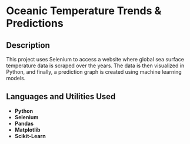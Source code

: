 <h1>Oceanic Temperature Trends & Predictions</h1>

<h2>Description</h2>
This project uses Selenium to access a website where global sea surface temperature data is scraped over the years. The data is then visualized in Python, and finally, a prediction graph is created using machine learning models.
<br />

<h2>Languages and Utilities Used</h2>

- <b>Python</b> 
- <b>Selenium</b>
- <b>Pandas</b>
- <b>Matplotlib</b>
- <b>Scikit-Learn</b>
<!--
<h2>Program walk-through:</h2>

<p align="center">
Launch the utility: <br/>
<img src="https://i.imgr.com/62TgaWL.png" height="80%" width="80%" alt="Disk Sanitization Steps"/>
<br />
<br />
Enter the number of passes: <br/>
<img src="https://i.imgr.com/nCIbXbg.png" height="80%" width="80%" alt="Disk Sanitization Steps"/>
<br />
<br />
</p>

<!--
 ```diff
- text in red
+ text in green
! text in orange
# text in gray
@@ text in purple (and bold)@@
```
--!>
